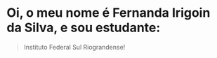 <h1><strong>Oi</strong>, o meu nome é Fernanda Irigoin da Silva, e sou estudante:</h1>

>Instituto Federal Sul Riograndense!

